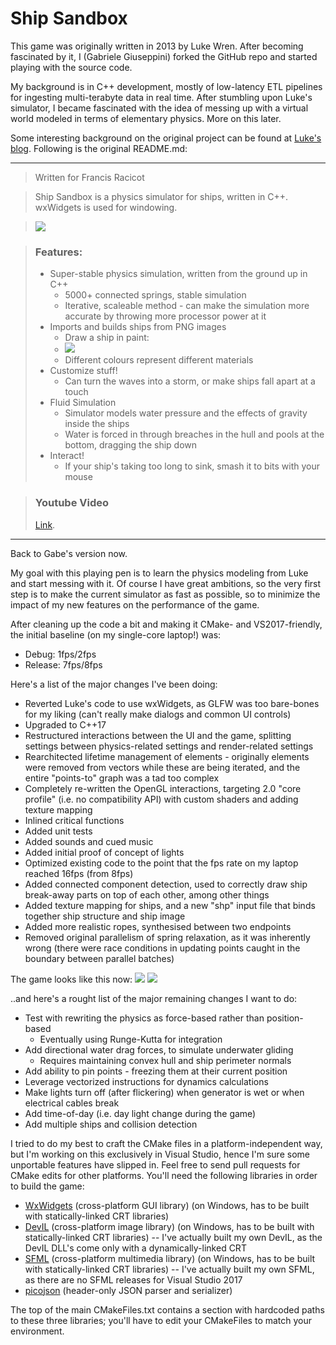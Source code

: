 Ship Sandbox
============
This game was originally written in 2013 by Luke Wren. After becoming fascinated by it, I (Gabriele Giuseppini) forked the GitHub repo
and started playing with the source code.

My background is in C++ development, mostly of low-latency ETL pipelines for ingesting multi-terabyte data in real time. 
After stumbling upon Luke's simulator, I became fascinated with the idea of messing up with a virtual world
modeled in terms of elementary physics. More on this later.

Some interesting background on the original project can be found at <a href="http://sinkingshipdev.tumblr.com/">Luke's blog</a>. Following is the original README.md:

---
>Written for Francis Racicot

>Ship Sandbox is a physics simulator for ships, written in C++. wxWidgets is used for windowing.

><img src="http://i.imgur.com/UYhVSHJ.png">

>### Features:
>- Super-stable physics simulation, written from the ground up in C++
>	- 5000+ connected springs, stable simulation
>	- Iterative, scaleable method - can make the simulation more accurate by throwing more processor power at it
>- Imports and builds ships from PNG images
>	- Draw a ship in paint:
>	- <img src="http://i.imgur.com/Hzgsh1A.png">
>	- Different colours represent different materials
>- Customize stuff!
>	- Can turn the waves into a storm, or make ships fall apart at a touch
>- Fluid Simulation
>	- Simulator models water pressure and the effects of gravity inside the ships
>	- Water is forced in through breaches in the hull and pools at the bottom, dragging the ship down
>- Interact!
>	- If your ship's taking too long to sink, smash it to bits with your mouse

>### Youtube Video
><a href="http://www.youtube.com/watch?v=LQ0XHRIoQe0">Link</a>.
>
---
Back to Gabe's version now.

My goal with this playing pen is to learn the physics modeling from Luke and start messing with it. Of course I have great ambitions, so the very first step
is to make the current simulator as fast as possible, so to minimize the impact of my new features on the performance of the game.

After cleaning up the code a bit and making it CMake- and VS2017-friendly, the initial baseline (on my single-core laptop!) was:
- Debug: 1fps/2fps
- Release: 7fps/8fps

Here's a list of the major changes I've been doing:
- Reverted Luke's code to use wxWidgets, as GLFW was too bare-bones for my liking (can't really make dialogs and common UI controls)
- Upgraded to C++17
- Restructured interactions between the UI and the game, splitting settings between physics-related settings and render-related settings
- Rearchitected lifetime management of elements - originally elements were removed from vectors while these are being iterated, and the entire "points-to" graph was a tad too complex 
- Completely re-written the OpenGL interactions, targeting 2.0 "core profile" (i.e. no compatibility API) with custom shaders and adding texture mapping
- Inlined critical functions
- Added unit tests
- Added sounds and cued music
- Added initial proof of concept of lights
- Optimized existing code to the point that the fps rate on my laptop reached 16fps (from 8fps)
- Added connected component detection, used to correctly draw ship break-away parts on top of each other, among other things
- Added texture mapping for ships, and a new "shp" input file that binds together ship structure and ship image
- Added more realistic ropes, synthesised between two endpoints
- Removed original parallelism of spring relaxation, as it was inherently wrong (there were race conditions in updating points caught in the boundary between parallel batches)

The game looks like this now:
<img src="https://i.imgur.com/c8fTsgY.png">
<img src="https://i.imgur.com/kovxCty.png">


..and here's a rought list of the major remaining changes I want to do:
- Test with rewriting the physics as force-based rather than position-based
	- Eventually using Runge-Kutta for integration
- Add directional water drag forces, to simulate underwater gliding 
	- Requires maintaining convex hull and ship perimeter normals
- Add ability to pin points - freezing them at their current position
- Leverage vectorized instructions for dynamics calculations 
- Make lights turn off (after flickering) when generator is wet or when electrical cables break
- Add time-of-day (i.e. day light change during the game)
- Add multiple ships and collision detection

I tried to do my best to craft the CMake files in a platform-independent way, but I'm working on this exclusively in Visual Studio, hence I'm sure some unportable features have slipped in. Feel free to send pull requests for CMake edits for other platforms.
You'll need the following libraries in order to build the game:
- <a href="https://www.wxwidgets.org/">WxWidgets</a> (cross-platform GUI library) (on Windows, has to be built with statically-linked CRT libraries)
- <a href="http://openil.sourceforge.net/">DevIL</a> (cross-platform image library) (on Windows, has to be built with statically-linked CRT libraries)
-- I've actually built my own DevIL, as the DevIL DLL's come only with a dynamically-linked CRT
- <a href="https://www.sfml-dev.org/index.php">SFML</a> (cross-platform multimedia library) (on Windows, has to be built with statically-linked CRT libraries)
-- I've actually built my own SFML, as there are no SFML releases for Visual Studio 2017
- <a href="https://github.com/kazuho/picojson">picojson</a> (header-only JSON parser and serializer)

The top of the main CMakeFiles.txt contains a section with hardcoded paths to these three libraries; you'll have to edit your CMakeFiles to match your environment.